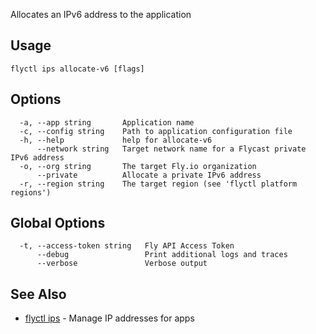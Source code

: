 Allocates an IPv6 address to the application

## Usage
~~~
flyctl ips allocate-v6 [flags]
~~~

## Options

~~~
  -a, --app string       Application name
  -c, --config string    Path to application configuration file
  -h, --help             help for allocate-v6
      --network string   Target network name for a Flycast private IPv6 address
  -o, --org string       The target Fly.io organization
      --private          Allocate a private IPv6 address
  -r, --region string    The target region (see 'flyctl platform regions')
~~~

## Global Options

~~~
  -t, --access-token string   Fly API Access Token
      --debug                 Print additional logs and traces
      --verbose               Verbose output
~~~

## See Also

* [flyctl ips](/docs/flyctl/ips/)	 - Manage IP addresses for apps


